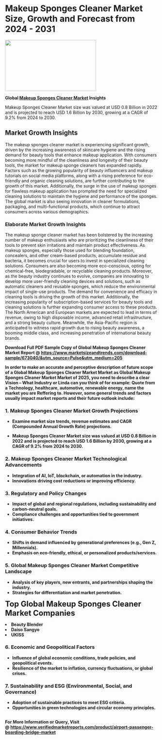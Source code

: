 <H1>Makeup Sponges Cleaner Market Size, Growth and Forecast from 2024 - 2031</H1><img class="aligncenter size-medium wp-image-584254" src="https://thirdeyenews.in/wp-content/uploads/2024/09/Global-Market-Research-300x168.jpeg" alt="" width="300" height="168" /><p><strong>Global&nbsp;<a href="https://www.marketsizeandtrends.com/download-sample/673040/&amp;utm_source=Pulse&amp;utm_medium=205">Makeup Sponges Cleaner Market</a> Insights</strong></p><p>Makeup Sponges Cleaner Market size was valued at USD 0.8 Billion in 2022 and is projected to reach USD 1.6 Billion by 2030, growing at a CAGR of 9.2% from 2024 to 2030.</p><p><h2>Market Growth Insights</h2> The makeup sponges cleaner market is experiencing significant growth, driven by the increasing awareness of skincare hygiene and the rising demand for beauty tools that enhance makeup application. With consumers becoming more mindful of the cleanliness and longevity of their beauty tools, the market for makeup sponge cleaners has expanded rapidly. Factors such as the growing popularity of beauty influencers and makeup tutorials on social media platforms, along with a rising preference for eco-friendly and organic cleaning solutions, are further contributing to the growth of this market. Additionally, the surge in the use of makeup sponges for flawless makeup application has prompted the need for specialized cleaning solutions to maintain the hygiene and performance of the sponges. The global market is also seeing innovation in cleaner formulations, packaging, and multi-functional products, which continue to attract consumers across various demographics. <p><strong></strong></p> <h3>Elaborate Market Growth Insights</h3> The makeup sponge cleaner market has been bolstered by the increasing number of makeup enthusiasts who are prioritizing the cleanliness of their tools to prevent skin irritations and maintain product effectiveness. As makeup sponges, especially those used for blending foundation, concealers, and other cream-based products, accumulate residue and bacteria, it becomes crucial for users to invest in specialized cleaning solutions. Consumers are also becoming more eco-conscious, opting for chemical-free, biodegradable, or recyclable cleaning products. Moreover, as the beauty industry continues to evolve, companies are innovating to develop more user-friendly cleaning devices and solutions, such as automatic cleaners and reusable sponges, which reduce the environmental impact of single-use products. The demand for convenience and efficacy in cleaning tools is driving the growth of this market. Additionally, the increasing popularity of subscription-based services for beauty tools and cleaning solutions is further expanding consumer access to these products. The North American and European markets are expected to lead in terms of revenue, owing to high disposable income, advanced retail infrastructure, and a strong beauty culture. Meanwhile, the Asia-Pacific region is anticipated to witness rapid growth due to rising beauty awareness, a booming middle class, and increasing penetration of international beauty brands. <p><strong></p><p><span class=""><strong>Download Full PDF Sample Copy of Global Makeup Sponges Cleaner Market Report</strong> @ <a href="https://www.marketsizeandtrends.com/download-sample/673040/&amp;utm_source=Pulse&amp;utm_medium=205" target="_blank">https://www.marketsizeandtrends.com/download-sample/673040/&amp;utm_source=Pulse&amp;utm_medium=205</a></span></p><p>In order to make an accurate and perceptive description of future scope of a Global&nbsp;Makeup Sponges Cleaner Market Market as Global&nbsp;Makeup Sponges Cleaner Market Market of 2025, you need to describe a clear Vision &ndash; What Industry or Linda can you think of for example: Quote from a Technology, healthcare, automotive, renewable energy, name the market you are Reffering to. However, some general trends and factors usually impact market reports and their future outlook include:</p><h3>1.&nbsp;<strong>Makeup Sponges Cleaner Market Growth Projections</strong></h3><ul><li>Examine market size trends, revenue estimates and CAGR (Compounded Annual Growth Rate) projections.</li><li><p>Makeup Sponges Cleaner Market size was valued at USD 0.8 Billion in 2022 and is projected to reach USD 1.6 Billion by 2030, growing at a CAGR of 9.2% from 2024 to 2030.</p></li></ul><h3>2.&nbsp;<strong>Makeup Sponges Cleaner Market Technological Advancements</strong></h3><ul><li>Integration of AI, IoT, blockchain, or automation in the industry.</li><li>Innovations driving cost reductions or improving efficiency.</li></ul><h3>3.&nbsp;<strong>Regulatory and Policy Changes</strong></h3><ul><li>Impact of global and regional regulations, including sustainability and carbon-neutral goals.</li><li>Compliance challenges and opportunities tied to government initiatives.</li></ul><h3>4.&nbsp;<strong>Consumer Behavior Trends</strong></h3><ul><li>Shifts in demand influenced by generational preferences (e.g., Gen Z, Millennials).</li><li>Emphasis on eco-friendly, ethical, or personalized products/services.</li></ul><h3>5.&nbsp;<strong>Global Makeup Sponges Cleaner Market Competitive Landscape</strong></h3><ul><li>Analysis of key players, new entrants, and partnerships shaping the industry.</li><li>Strategies for differentiation and market penetration.</li></ul><p data-pm-slice="1 1 []"><span style="color: inherit; font-family: inherit; font-size: 25px;">Top Global Makeup Sponges Cleaner Market Companies</span></p><div class="" data-test-id=""><p><li>Beauty Blender</li><li> Daiso Sangyo</li><li> UKISS</li></p></div><h3>6.&nbsp;<strong>Economic and Geopolitical Factors</strong></h3><ul><li>Influence of global economic conditions, trade policies, and geopolitical events.</li><li>Resilience of the market to inflation, currency fluctuations, or global crises.</li></ul><h3>7.&nbsp;<strong>Sustainability and ESG (Environmental, Social, and Governance)</strong></h3><ul><li>Adoption of sustainable practices to meet ESG criteria.</li><li>Opportunities in green technologies and circular economy principles.</li></ul><h2><strong style="font-size: 14px;">For More Information or Query, Visit @&nbsp;</strong><a style="background-color: #ffffff; font-size: 14px;" href="https://www.marketsizeandtrends.com/report/makeup-sponges-cleaner-market/" target="_blank">https://www.verifiedmarketreports.com/product/airport-passenger-boarding-bridge-market</a></h2>
